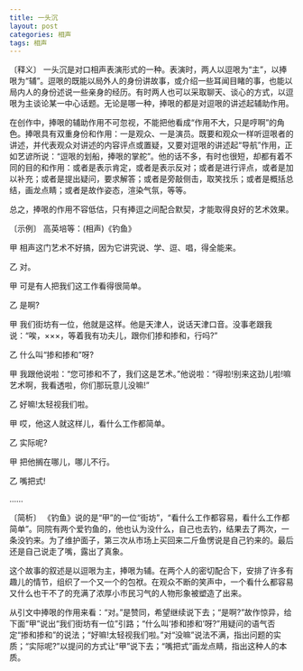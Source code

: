 ```yaml
---
title: 一头沉
layout: post
categories: 相声
tags: 相声
---
```


〔释义〕 一头沉是对口相声表演形式的一种。表演时，两人以逗哏为“主”，以捧哏为“辅”。逗哏的既能以局外人的身份讲故事，或介绍一些耳闻目睹的事，也能以局内人的身份述说一些亲身的经历。有时两人也可以采取聊天、谈心的方式，以逗哏为主谈论某一中心话题。无论是哪一种，捧哏的都是对逗哏的讲述起辅助作用。

在创作中，捧哏的辅助作用不可忽视，不能把他看成“作用不大，只是哼啊”的角色。捧哏具有双重身份和作用：一是观众、一是演员。既要和观众一样听逗哏者的讲述，并代表观众对讲述的内容评点或置疑，又要对逗哏的讲述起“导航”作用，正如艺谚所说：“逗哏的划船，捧哏的掌舵”。他的话不多，有时也很短，却都有着不同的目的和作用：或者是表示肯定，或者是表示反对；或者是进行评点，或者是加以补充；或者是提出疑问，要求解答；或者是旁敲侧击，取笑找乐；或者是概括总结，画龙点睛；或者是故作姿态，渲染气氛，等等。

总之，捧哏的作用不容低估，只有捧逗之间配合默契，才能取得良好的艺术效果。

〔示例〕 高英培等：(相声)《钓鱼》

甲 相声这门艺术不好搞，因为它讲究说、学、逗、唱，得全能来。

乙 对。

甲 可是有人把我们这工作看得很简单。

乙 是啊?

甲 我们街坊有一位，他就是这样。他是天津人，说话天津口音。没事老跟我说：“唉，×××，等着我有功夫儿，跟你们掺和掺和，行吗?”

乙 什么叫“掺和掺和”呀?

甲 我跟他说啦：“您可掺和不了，我们这是艺术。”他说啦：“得啦!别来这劲儿啦!嘛艺术啊，我看透啦，你们那玩意儿没嘛!”

乙 好嘛!太轻视我们啦。

甲 哎，他这人就这样儿，看什么工作都简单。

乙 实际呢?

甲 把他搁在哪儿，哪儿不行。

乙 嘴把式!

……

〔简析〕 《钓鱼》说的是“甲”的一位“街坊”，“看什么工作都容易，看什么工作都简单”。同院有两个爱钓鱼的，他也认为没什么，自己也去钓，结果去了两次，一条没钓来。为了维护面子，第三次从市场上买回来二斤鱼愣说是自己钓来的。最后还是自己说走了嘴，露出了真象。

这个故事的叙述是以逗哏为主，捧哏为辅。在两个人的密切配合下，安排了许多有趣儿的情节，组织了一个又一个的包袱。在观众不断的笑声中，一个看什么都容易又什么也干不了的充满了浓厚小市民习气的人物形象被塑造了出来。

从引文中捧哏的作用来看：“对。”是赞同，希望继续说下去；“是啊?”故作惊异，给下面“甲”说出“我们街坊有一位”引路；“什么叫‘掺和掺和’呀?”用疑问的语气否定“掺和掺和”的说法；“好嘛!太轻视我们啦。”对“没嘛”说法不满，指出问题的实质；“实际呢?”以提问的方式让“甲”说下去；“嘴把式”画龙点睛，指出这种人的本质。 